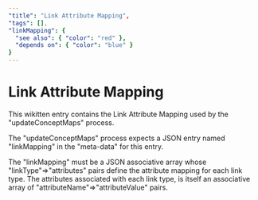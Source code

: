 ```yaml
---
"title": "Link Attribute Mapping",
"tags": [],
"linkMapping": {
  "see also": { "color": "red" },
  "depends on": { "color": "blue" }
}
---
```

# Link Attribute Mapping

This wikitten entry contains the Link Attribute Mapping used by the "updateConceptMaps" process.

The "updateConceptMaps" process expects a JSON entry named "linkMapping" in the "meta-data" for this entry.

The "linkMapping" must be a JSON associative array whose "linkType"=>"attributes" pairs define the attribute mapping for each link type. The attributes associated with each link type, is itself an associative array of "attributeName"=>"attributeValue" pairs.
